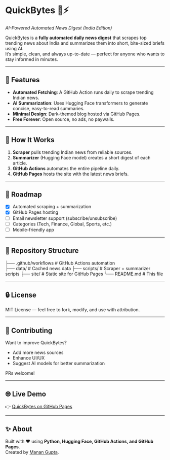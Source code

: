 # QuickBytes 📰⚡  
*AI-Powered Automated News Digest (India Edition)*  

QuickBytes is a **fully automated daily news digest** that scrapes top trending news about India and summarizes them into short, bite-sized briefs using AI.  
It’s simple, clean, and always up-to-date — perfect for anyone who wants to stay informed in minutes.  

---

## 🚀 Features
- **Automated Fetching**: A GitHub Action runs daily to scrape trending Indian news.  
- **AI Summarization**: Uses Hugging Face transformers to generate concise, easy-to-read summaries.  
- **Minimal Design**: Dark-themed blog hosted via GitHub Pages.  
- **Free Forever**: Open source, no ads, no paywalls.  

---

## 🔧 How It Works
1. **Scraper** pulls trending Indian news from reliable sources.  
2. **Summarizer** (Hugging Face model) creates a short digest of each article.  
3. **GitHub Actions** automates the entire pipeline daily.  
4. **GitHub Pages** hosts the site with the latest news briefs.  

---

## 📌 Roadmap
- [x] Automated scraping + summarization  
- [x] GitHub Pages hosting  
- [ ] Email newsletter support (subscribe/unsubscribe)  
- [ ] Categories (Tech, Finance, Global, Sports, etc.)  
- [ ] Mobile-friendly app  

---

## 📂 Repository Structure
├── .github/workflows # GitHub Actions automation <br>
├── data/ # Cached news data
├── scripts/ # Scraper + summarizer scripts
├── site/ # Static site for GitHub Pages
└── README.md # This file


---

## 🔒 License
MIT License — feel free to fork, modify, and use with attribution.  

---

## 🙌 Contributing
Want to improve QuickBytes?  
- Add more news sources  
- Enhance UI/UX  
- Suggest AI models for better summarization  

PRs welcome!  

---

## 🌐 Live Demo
👉 [QuickBytes on GitHub Pages](https://your-username.github.io/quickbytes)  

---

## ✨ About
Built with ❤️ using **Python, Hugging Face, GitHub Actions, and GitHub Pages**.  
Created by [Manan Gupta](https://linkedin.com/in/manan26).  
